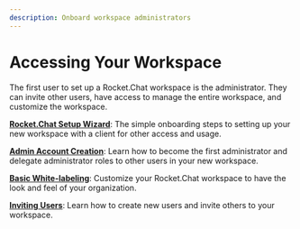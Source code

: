 ```yaml
---
description: Onboard workspace administrators
---
```


# Accessing Your Workspace

The first user to set up a Rocket.Chat workspace is the administrator. They can invite other users, have access to manage the entire workspace, and customize the workspace.

[**Rocket.Chat Setup Wizard**](rocket.chat-setup-wizard.md): The simple onboarding steps to setting up your new workspace with a client for other access and usage.

[**Admin Account Creation**](admin-account-creation.md): Learn how to become the first administrator and delegate administrator roles to other users in your new workspace.

[**Basic White-labeling**](basic-white-labeling.md): Customize your Rocket.Chat workspace to have the look and feel of your organization.  &#x20;

[**Inviting Users**](inviting-users.md): Learn how to create new users and invite others to your workspace.

